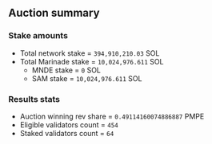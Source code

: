 ## Auction summary

### Stake amounts
- Total network stake = `394,910,210.03` SOL
- Total Marinade stake = `10,024,976.611` SOL
  - MNDE stake = `0` SOL
  - SAM stake = `10,024,976.611` SOL

### Results stats
- Auction winning rev share = `0.49114160074886887` PMPE
- Eligible validators count = `454`
- Staked validators count = `64`
